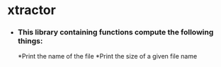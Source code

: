 # xtractor #
* ### This library containing functions compute the following things:
  *Print the name of the file
  *Print the size of a given file name
